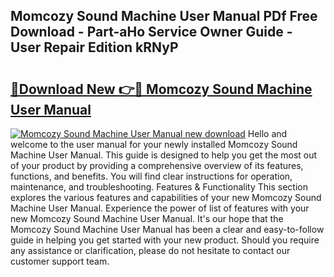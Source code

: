 ## Momcozy Sound Machine User Manual PDf Free Download - Part-aHo Service Owner Guide - User Repair Edition kRNyP

# <h2><a href="http://bc10517.oget.top/?id=Momcozy+Sound+Machine+User+Manual">🔗Download New 👉🔴 Momcozy Sound Machine User Manual</a></h2>

[![Momcozy Sound Machine User Manual new download](https://i.imgur.com/5g1atiW.png)](http://bc10517.oget.top/?id=Momcozy+Sound+Machine+User+Manual)
Hello and welcome to the user manual for your newly installed Momcozy Sound Machine User Manual. This guide is designed to help you get the most out of your product by providing a comprehensive overview of its features, functions, and benefits. You will find clear instructions for operation, maintenance, and troubleshooting. Features & Functionality This section explores the various features and capabilities of your new Momcozy Sound Machine User Manual. Experience the power of list of features with your new Momcozy Sound Machine User Manual. It's our hope that the Momcozy Sound Machine User Manual has been a clear and easy-to-follow guide in helping you get started with your new product. Should you require any assistance or clarification, please do not hesitate to contact our customer support team.

